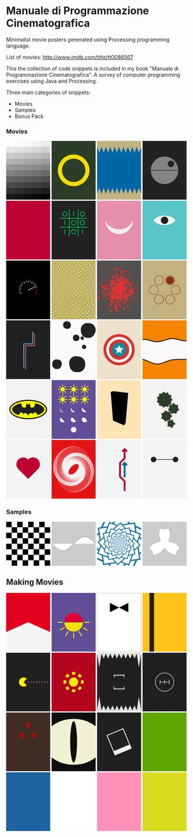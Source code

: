 # Manuale di Programmazione Cinematografica
Minimalist movie posters generated using Processing programming language.

List of movies: http://www.imdb.com/title/tt0086567

This the collection of code snippets is included in my book "Manuale di Programmazione Cinematografica". A survey of computer programming exercises using Java and Processing.

Three main categories of snippets:
* Movies
* Samples
* Bonus Pack

### Movies
<img src="examples/Movies/fifty_shades_of_grey/fifty-shades-of-grey.png" width="120px">
<img src="examples/Movies/the_lord_of_the_rings/the-lord-of-the-rings.png" width="120px">
<img src="examples/Movies/jaws/jaws.png"  width="120px">
<img src="examples/Movies/star_wars/star-wars.png"  width="120px">
<img src="examples/Movies/profondo_rosso/profondo-rosso.png"  width="120px">
<img src="examples/Movies/war_games/war-games.png"  width="120px">
<img src="examples/Movies/alice_in_wonderland/alice-in-wonderland.png"  width="120px">
<img src="examples/Movies/monsters_inc/monsters-inc.png" width="120px">
<img src="examples/Movies/speed/speed.png" width="120px">
<img src="examples/Movies/labyrinth/labyrinth.png"  width="120px">
<img src="examples/Movies/pulp_fiction/pulp-fiction.png"  width="120px">
<img src="examples/Movies/the_deer_hunter/the-deer-hunter.png"  width="120px">
<img src="examples/Movies/tron/tron.png" width="120px">
<img src="examples/Movies/one_hundred_and_one_dalmatians/one-hundred-and-one-dalmatians.png" width="120px">
<img src="examples/Movies/captain_america/captain-america.png"  width="120px">
<img src="examples/Movies/finding_nemo/finding-nemo.png"  width="120px">
<img src="examples/Movies/batman/batman.png"  width="120px">
<img src="examples/Movies/six_days_seven_nights/six-days-seven-nights.png"  width="120px">
<img src="examples/Movies/x_2001_a_space_odyssey/2001-a-space-odyssey.png" width="120px">
<img src="examples/Movies/modern_times/modern-times.png" width="120px">
<img src="examples/Movies/love_story/love-story.png"  width="120px">
<img src="examples/Movies/vertigo/vertigo.png"  width="120px">
<img src=examples/Movies/il_sorpasso/il-sorpasso.png"  width="120px">
<img src="examples/Movies/big_hero_6/big-hero-6.png"  width="120px">

### Samples
<img src="examples/checkerboard/checkerboard.png"  width="120px">
<img src="examples/functions/functions.png"  width="120px">
<img src="examples/rotate/rotate.png"  width="120px">
<img src="examples/flowers/flowers.png"  width="120px">


## Making Movies
<img src="making-movies/rush/rush.png" width="120px" title="Rush">
<img src="making-movies/from_dusk_till_dawn/from-dusk-till-dawn.png" width="120px" title="From Dusk till Dawn">
<img src="making-movies/dr_no/dr-no.png" width="120px" title="Dr. No">
<img src="making-movies/kill_bill/kill-bill.png" width="120px" title="Kill Bill">
<img src="making-movies/pixels/pixels.png" width="120px" title="Pixels">
<img src="making-movies/iron_man/iron-man.png" width="120px" title="Iron Man">
<img src="making-movies/alien/alien.png" width="120px" title="Alien">
<img src="making-movies/the_fast_and_the_furious/the-fast-and-the-furious.png" width="120px" title="The Fast and the Furious">
<img src="making-movies/predator/predator.png" width="120px" title="Predator">
<img src="making-movies/cat_s_eye/cat's-eye.png" width="120px" title="Cat's Eye">
<img src="making-movies/memento/memento.png" width="120px" title="Memento">

<img src="making-movies/hulk/hulk.png" width="120px" title="Hulk">
<img src="making-movies/avatar/avatar.png" width="120px" title="Avatar">
<img src="making-movies/american_history_x/american-history-x.png" width="120px" title="American History X">
<img src="making-movies/fight_club/fight-club.png" width="120px" title="Fight Club">
<img src="making-movies/shrek/shrek.png" width="120px" title="Shrek">



